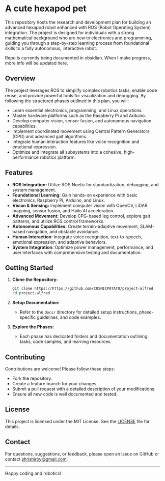 
# A cute hexapod pet 

This repository hosts the research and development plan for building an advanced hexapod robot enhanced with ROS (Robot Operating System) integration. The project is designed for individuals with a strong mathematical background who are new to electronics and programming, guiding you through a step-by-step learning process from foundational skills to a fully autonomous, interactive robot.

Repo is currently being documented in obsidian. When I make progress, more info will be updated here.

## Overview

The project leverages ROS to simplify complex robotics tasks, enable code reuse, and provide powerful tools for visualization and debugging. By following the structured phases outlined in this plan, you will:
- Learn essential electronics, programming, and Linux operations.
- Master hardware platforms such as the Raspberry Pi and Arduino.
- Develop computer vision, sensor fusion, and autonomous navigation capabilities.
- Implement coordinated movement using Central Pattern Generators (CPG) and advanced gait algorithms.
- Integrate human interaction features like voice recognition and emotional expression.
- Optimize and integrate all subsystems into a cohesive, high-performance robotics platform.

## Features

- **ROS Integration:** Utilize ROS Noetic for standardization, debugging, and system management.
- **Foundational Learning:** Gain hands-on experience with basic electronics, Raspberry Pi, Arduino, and Linux.
- **Vision & Sensing:** Implement computer vision with OpenCV, LiDAR mapping, sensor fusion, and Hailo AI acceleration.
- **Advanced Movement:** Develop CPG-based leg control, explore gait patterns, and utilize ROS control frameworks.
- **Autonomous Capabilities:** Create terrain-adaptive movement, SLAM-based navigation, and obstacle avoidance.
- **Human Interaction:** Integrate voice recognition, text-to-speech, emotional expression, and adaptive behaviors.
- **System Integration:** Optimize power management, performance, and user interfaces with comprehensive testing and documentation.

## Getting Started

1. **Clone the Repository:**
   ```bash
   git clone https://https://github.com/C0SMICP0TAT0/project-alfred
   cd project-alfred
   ```

2. **Setup Documentation:**
   - Refer to the `docs/` directory for detailed setup instructions, phase-specific guidelines, and code examples.

3. **Explore the Phases:**
   - Each phase has dedicated folders and documentation outlining tasks, code samples, and learning resources.

## Contributing

Contributions are welcome! Please follow these steps:
- Fork the repository.
- Create a feature branch for your changes.
- Submit a pull request with a detailed description of your modifications.
- Ensure all new code is well documented and tested.

## License

This project is licensed under the MIT License. See the [LICENSE](LICENSE) file for details.

## Contact

For questions, suggestions, or feedback, please open an issue on GitHub or contact shrishjroy@gmail.com.

---

Happy coding and robotics!
